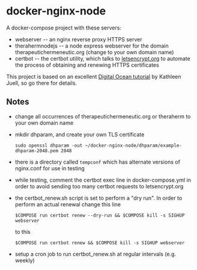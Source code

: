 # docker-nginx-node

A docker-compose project with these servers:
  * webserver -- an nginx reverse proxy HTTPS server
  * therahermnodejs -- a node express webserver for the domain therapeutichermeneutic.org (change to your own domain name)
  * certbot -- the certbot utility, which talks to [letsencrypt.org](https://letsencrypt.org) to automate the process of obtaining and renewing HTTPS certificates
  
This project is based on an excellent [Digital Ocean tutorial](https://www.digitalocean.com/community/tutorials/how-to-secure-a-containerized-node-js-application-with-nginx-let-s-encrypt-and-docker-compose) by Kathleen Juell, so go there for details.

## Notes
* change all occurrences of therapeutichermeneutic.org or theraherm to your own domain name
* mkdir dhparam, and create your own TLS certificate

      sudo openssl dhparam -out ~/docker-nginx-node/dhparam/example-dhparam-2048.pem 2048
* there is a directory called `tempconf` which has alternate versions of nginx.conf for use in testing
* while testing, comment the certbot exec line in docker-compose.yml in order to avoid sending too many certbot requests to letsencrypt.org
* the certbot_renew.sh script is set to perform a "dry run". In order to perform an actual renewal change this line

      $COMPOSE run certbot renew --dry-run && $COMPOSE kill -s SIGHUP webserver
  to this
  
      $COMPOSE run certbot renew && $COMPOSE kill -s SIGHUP webserver
* setup a cron job to run certbot_renew.sh at regular intervals (e.g. weekly)

